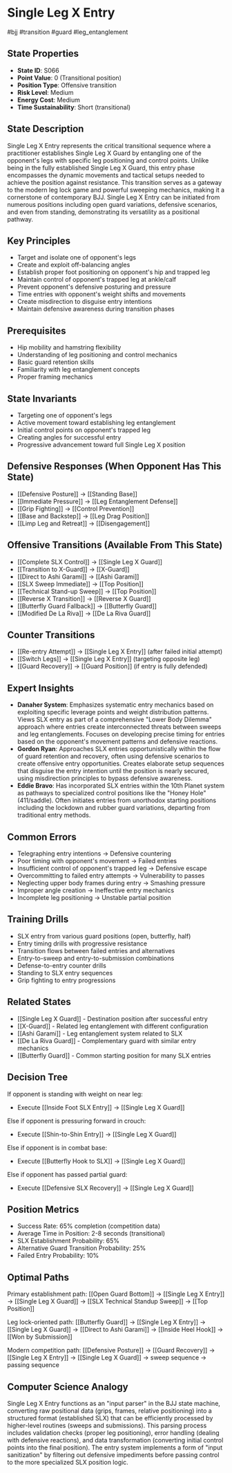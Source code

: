 # Single Leg X Entry
#bjj #transition #guard #leg_entanglement

## State Properties
- **State ID**: S066
- **Point Value**: 0 (Transitional position)
- **Position Type**: Offensive transition
- **Risk Level**: Medium
- **Energy Cost**: Medium
- **Time Sustainability**: Short (transitional)

## State Description
Single Leg X Entry represents the critical transitional sequence where a practitioner establishes Single Leg X Guard by entangling one of the opponent's legs with specific leg positioning and control points. Unlike being in the fully established Single Leg X Guard, this entry phase encompasses the dynamic movements and tactical setups needed to achieve the position against resistance. This transition serves as a gateway to the modern leg lock game and powerful sweeping mechanics, making it a cornerstone of contemporary BJJ. Single Leg X Entry can be initiated from numerous positions including open guard variations, defensive scenarios, and even from standing, demonstrating its versatility as a positional pathway.

## Key Principles
- Target and isolate one of opponent's legs
- Create and exploit off-balancing angles
- Establish proper foot positioning on opponent's hip and trapped leg
- Maintain control of opponent's trapped leg at ankle/calf
- Prevent opponent's defensive posturing and pressure
- Time entries with opponent's weight shifts and movements
- Create misdirection to disguise entry intentions
- Maintain defensive awareness during transition phases

## Prerequisites
- Hip mobility and hamstring flexibility
- Understanding of leg positioning and control mechanics
- Basic guard retention skills
- Familiarity with leg entanglement concepts
- Proper framing mechanics

## State Invariants
- Targeting one of opponent's legs
- Active movement toward establishing leg entanglement
- Initial control points on opponent's trapped leg
- Creating angles for successful entry
- Progressive advancement toward full Single Leg X position

## Defensive Responses (When Opponent Has This State)
- [[Defensive Posture]] → [[Standing Base]]
- [[Immediate Pressure]] → [[Leg Entanglement Defense]]
- [[Grip Fighting]] → [[Control Prevention]]
- [[Base and Backstep]] → [[Leg Drag Position]]
- [[Limp Leg and Retreat]] → [[Disengagement]]

## Offensive Transitions (Available From This State)
- [[Complete SLX Control]] → [[Single Leg X Guard]]
- [[Transition to X-Guard]] → [[X-Guard]]
- [[Direct to Ashi Garami]] → [[Ashi Garami]]
- [[SLX Sweep Immediate]] → [[Top Position]]
- [[Technical Stand-up Sweep]] → [[Top Position]]
- [[Reverse X Transition]] → [[Reverse X Guard]]
- [[Butterfly Guard Fallback]] → [[Butterfly Guard]]
- [[Modified De La Riva]] → [[De La Riva Guard]]

## Counter Transitions
- [[Re-entry Attempt]] → [[Single Leg X Entry]] (after failed initial attempt)
- [[Switch Legs]] → [[Single Leg X Entry]] (targeting opposite leg)
- [[Guard Recovery]] → [[Guard Position]] (if entry is fully defended)

## Expert Insights
- **Danaher System**: Emphasizes systematic entry mechanics based on exploiting specific leverage points and weight distribution patterns. Views SLX entry as part of a comprehensive "Lower Body Dilemma" approach where entries create interconnected threats between sweeps and leg entanglements. Focuses on developing precise timing for entries based on the opponent's movement patterns and defensive reactions.
- **Gordon Ryan**: Approaches SLX entries opportunistically within the flow of guard retention and recovery, often using defensive scenarios to create offensive entry opportunities. Creates elaborate setup sequences that disguise the entry intention until the position is nearly secured, using misdirection principles to bypass defensive awareness.
- **Eddie Bravo**: Has incorporated SLX entries within the 10th Planet system as pathways to specialized control positions like the "Honey Hole" (411/saddle). Often initiates entries from unorthodox starting positions including the lockdown and rubber guard variations, departing from traditional entry methods.

## Common Errors
- Telegraphing entry intentions → Defensive countering
- Poor timing with opponent's movement → Failed entries
- Insufficient control of opponent's trapped leg → Defensive escape
- Overcommitting to failed entry attempts → Vulnerability to passes
- Neglecting upper body frames during entry → Smashing pressure
- Improper angle creation → Ineffective entry mechanics
- Incomplete leg positioning → Unstable partial position

## Training Drills
- SLX entry from various guard positions (open, butterfly, half)
- Entry timing drills with progressive resistance
- Transition flows between failed entries and alternatives
- Entry-to-sweep and entry-to-submission combinations
- Defense-to-entry counter drills
- Standing to SLX entry sequences
- Grip fighting to entry progressions

## Related States
- [[Single Leg X Guard]] - Destination position after successful entry
- [[X-Guard]] - Related leg entanglement with different configuration
- [[Ashi Garami]] - Leg entanglement system related to SLX
- [[De La Riva Guard]] - Complementary guard with similar entry mechanics
- [[Butterfly Guard]] - Common starting position for many SLX entries

## Decision Tree
If opponent is standing with weight on near leg:
- Execute [[Inside Foot SLX Entry]] → [[Single Leg X Guard]]

Else if opponent is pressuring forward in crouch:
- Execute [[Shin-to-Shin Entry]] → [[Single Leg X Guard]]

Else if opponent is in combat base:
- Execute [[Butterfly Hook to SLX]] → [[Single Leg X Guard]]

Else if opponent has passed partial guard:
- Execute [[Defensive SLX Recovery]] → [[Single Leg X Guard]]

## Position Metrics
- Success Rate: 65% completion (competition data)
- Average Time in Position: 2-8 seconds (transitional)
- SLX Establishment Probability: 65%
- Alternative Guard Transition Probability: 25%
- Failed Entry Probability: 10%

## Optimal Paths
Primary establishment path:
[[Open Guard Bottom]] → [[Single Leg X Entry]] → [[Single Leg X Guard]] → [[SLX Technical Standup Sweep]] → [[Top Position]]

Leg lock-oriented path:
[[Butterfly Guard]] → [[Single Leg X Entry]] → [[Single Leg X Guard]] → [[Direct to Ashi Garami]] → [[Inside Heel Hook]] → [[Won by Submission]]

Modern competition path:
[[Defensive Posture]] → [[Guard Recovery]] → [[Single Leg X Entry]] → [[Single Leg X Guard]] → sweep sequence → passing sequence

## Computer Science Analogy
Single Leg X Entry functions as an "input parser" in the BJJ state machine, converting raw positional data (grips, frames, relative positioning) into a structured format (established SLX) that can be efficiently processed by higher-level routines (sweeps and submissions). This parsing process includes validation checks (proper leg positioning), error handling (dealing with defensive reactions), and data transformation (converting initial control points into the final position). The entry system implements a form of "input sanitization" by filtering out defensive impediments before passing control to the more specialized SLX position logic.

